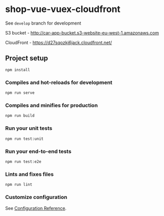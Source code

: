 # shop-vue-vuex-cloudfront

See `develop` branch for development

S3 bucket - http://car-app-bucket.s3-website-eu-west-1.amazonaws.com

CloudFront - https://d27sqozkj6jack.cloudfront.net/

## Project setup
```
npm install
```

### Compiles and hot-reloads for development
```
npm run serve
```

### Compiles and minifies for production
```
npm run build
```

### Run your unit tests
```
npm run test:unit
```

### Run your end-to-end tests
```
npm run test:e2e
```

### Lints and fixes files
```
npm run lint
```

### Customize configuration
See [Configuration Reference](https://cli.vuejs.org/config/).
